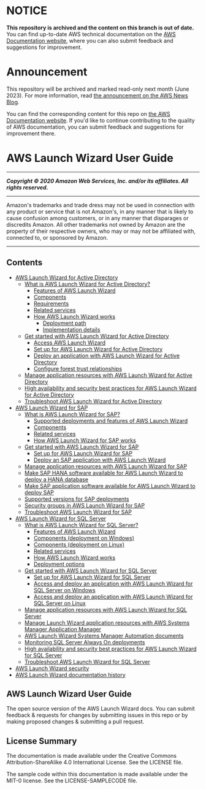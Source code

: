 # NOTICE

**This repository is archived and the content on this branch is out of date.** You can find up-to-date AWS technical documentation on the [AWS Documentation website](https://docs.aws.amazon.com/), where you can also submit feedback and suggestions for improvement.

# Announcement

This repository will be archived and marked read-only next month (June 2023). For more information, read [the announcement on the AWS News Blog](https://aws.amazon.com/blogs/aws/retiring-the-aws-documentation-on-github/).

You can find the corresponding content for this repo on [the AWS Documentation website](https://docs.aws.amazon.com/launchwizard/latest/userguide). If you'd like to continue contributing to the quality of AWS documentation, you can submit feedback and suggestions for improvement there.

# AWS Launch Wizard User Guide

-----
*****Copyright &copy; 2020 Amazon Web Services, Inc. and/or its affiliates. All rights reserved.*****

-----
Amazon's trademarks and trade dress may not be used in 
     connection with any product or service that is not Amazon's, 
     in any manner that is likely to cause confusion among customers, 
     or in any manner that disparages or discredits Amazon. All other 
     trademarks not owned by Amazon are the property of their respective
     owners, who may or may not be affiliated with, connected to, or 
     sponsored by Amazon.

-----
## Contents
+ [AWS Launch Wizard for Active Directory](doc_source/launch-wizard-active-directory-landing.md)
   + [What is AWS Launch Wizard for Active Directory?](doc_source/what-is-launch-wizard-active-directory.md)
      + [Features of AWS Launch Wizard](doc_source/launch-wizard-ad-features.md)
      + [Components](doc_source/launch-wizard-ad-components.md)
      + [Requirements](doc_source/launch-wizard-ad-requirements.md)
      + [Related services](doc_source/lw-ad-related-services.md)
      + [How AWS Launch Wizard works](doc_source/how-launch-wizard-ad-works.md)
         + [Deployment path](doc_source/launch-wizard-ad-deployment-options.md)
         + [Implementation details](doc_source/launch-wizard-ad-implementation.md)
   + [Get started with AWS Launch Wizard for Active Directory](doc_source/launch-wizard-ad-getting-started.md)
      + [Access AWS Launch Wizard](doc_source/accessing-launch-wizard-ad.md)
      + [Set up for AWS Launch Wizard for Active Directory](doc_source/launch-wizard-ad-setting-up.md)
      + [Deploy an application with AWS Launch Wizard for Active Directory](doc_source/launch-wizard-ad-deploying.md)
      + [Configure forest trust relationships](doc_source/launch-wizard-ad-create-trusts.md)
   + [Manage application resources with AWS Launch Wizard for Active Directory](doc_source/launch-wizard-ad-managing.md)
   + [High availability and security best practices for AWS Launch Wizard for Active Directory](doc_source/launch-wizard-ad-best-practices.md)
   + [Troubleshoot AWS Launch Wizard for Active Directory](doc_source/launch-wizard-ad-troubleshooting.md)
+ [AWS Launch Wizard for SAP](doc_source/launch-wizard-sap.md)
   + [What is AWS Launch Wizard for SAP?](doc_source/what-is-launch-wizard-sap.md)
      + [Supported deployments and features of AWS Launch Wizard](doc_source/launch-wizard-sap-deployments.md)
      + [Components](doc_source/launch-wizard-sap-components.md)
      + [Related services](doc_source/related-services-sap.md)
      + [How AWS Launch Wizard for SAP works](doc_source/how-launch-wizard-sap-works.md)
   + [Get started with AWS Launch Wizard for SAP](doc_source/launch-wizard-sap-getting-started.md)
      + [Set up for AWS Launch Wizard for SAP](doc_source/launch-wizard-sap-setting-up.md)
      + [Deploy an SAP application with AWS Launch Wizard](doc_source/launch-wizard-sap-deploying.md)
   + [Manage application resources with AWS Launch Wizard for SAP](doc_source/launch-wizard-sap-managing.md)
   + [Make SAP HANA software available for AWS Launch Wizard to deploy a HANA database](doc_source/launch-wizard-sap-structure.md)
   + [Make SAP application software available for AWS Launch Wizard to deploy SAP](doc_source/launch-wizard-sap-software-install-details.md)
   + [Supported versions for SAP deployments](doc_source/launch-wizard-sap-versions.md)
   + [Security groups in AWS Launch Wizard for SAP](doc_source/launch-wizard-sap-security-groups.md)
   + [Troubleshoot AWS Launch Wizard for SAP](doc_source/launch-wizard-sap-troubleshooting.md)
+ [AWS Launch Wizard for SQL Server](doc_source/launch-wizard-sql.md)
   + [What is AWS Launch Wizard for SQL Server?](doc_source/what-is-launch-wizard.md)
      + [Features of AWS Launch Wizard](doc_source/launch-wizard-features.md)
      + [Components (deployment on Windows)](doc_source/launch-wizard-components.md)
      + [Components (deployment on Linux)](doc_source/launch-wizard-components-linux.md)
      + [Related services](doc_source/related-services.md)
      + [How AWS Launch Wizard works](doc_source/how-launch-wizard-works.md)
      + [Deployment options](doc_source/launch-wizard-deployment-options.md)
   + [Get started with AWS Launch Wizard for SQL Server](doc_source/launch-wizard-getting-started.md)
      + [Set up for AWS Launch Wizard for SQL Server](doc_source/launch-wizard-setting-up.md)
      + [Access and deploy an application with AWS Launch Wizard for SQL Server on Windows](doc_source/launch-wizard-deploying.md)
      + [Access and deploy an application with AWS Launch Wizard for SQL Server on Linux](doc_source/launch-wizard-deploying-linux.md)
   + [Manage application resources with AWS Launch Wizard for SQL Server](doc_source/launch-wizard-managing.md)
   + [Manage Launch Wizard application resources with AWS Systems Manager Application Manager](doc_source/launch-wizard-sql-app-manager.md)
   + [AWS Launch Wizard Systems Manager Automation documents](doc_source/launch-wizard-sql-provided-runbooks.md)
   + [Monitoring SQL Server Always On deployments](doc_source/launch-wizard-sql-monitoring.md)
   + [High availability and security best practices for AWS Launch Wizard for SQL Server](doc_source/launch-wizard-best-practices.md)
   + [Troubleshoot AWS Launch Wizard for SQL Server](doc_source/launch-wizard-troubleshooting.md)
+ [AWS Launch Wizard security](doc_source/launch-wizard-security.md)
+ [AWS Launch Wizard documentation history](doc_source/doc-history.md)

## AWS Launch Wizard User Guide

The open source version of the AWS Launch Wizard docs. You can submit feedback & requests for changes by submitting issues in this repo or by making proposed changes & submitting a pull request.

## License Summary

The documentation is made available under the Creative Commons Attribution-ShareAlike 4.0 International License. See the LICENSE file.

The sample code within this documentation is made available under the MIT-0 license. See the LICENSE-SAMPLECODE file.
